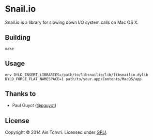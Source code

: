 # Snail.io

Snail.io is a library for slowing down I/O system calls on Mac OS X.

## Building
`make`

## Usage
```
env DYLD_INSERT_LIBRARIES=/path/to/libsnailio/lib/libsnailio.dylib DYLD_FORCE_FLAT_NAMESPACE=1 path/to/your.app/Contents/MacOS/app
```

## Thanks to
- Paul Guyot ([@pguyot](https://github.com/pguyot))

## License
Copyright © 2014 Ain Tohvri. Licensed under [GPL!](LICENSE).